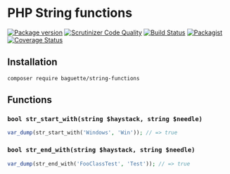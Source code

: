PHP String functions
====================

[![Package version](http://img.shields.io/packagist/v/baguette/string-functions.svg?style=flat)](https://packagist.org/packages/baguette/string-functions)
[![Scrutinizer Code Quality](https://scrutinizer-ci.com/g/BaguettePHP/StringFunctions/badges/quality-score.png?b=master)](https://scrutinizer-ci.com/g/BaguettePHP/StringFunctions/?branch=master)
[![Build Status](https://travis-ci.org/BaguettePHP/StringFunctions.svg?branch=master)](https://travis-ci.org/BaguettePHP/StringFunctions)
[![Packagist](http://img.shields.io/packagist/dt/baguette/string-functions.svg?style=flat)](https://packagist.org/packages/baguette/string-functions)
[![Coverage Status](https://coveralls.io/repos/BaguettePHP/StringFunctions/badge.svg)](https://coveralls.io/r/BaguettePHP/StringFunctions)

## Installation

```
composer require baguette/string-functions
```

## Functions

### `bool str_start_with(string $haystack, string $needle)`

```php
var_dump(str_start_with('Windows', 'Win')); // => true
```

### `bool str_end_with(string $haystack, string $needle)`

```php
var_dump(str_end_with('FooClassTest', 'Test')); // => true
```
